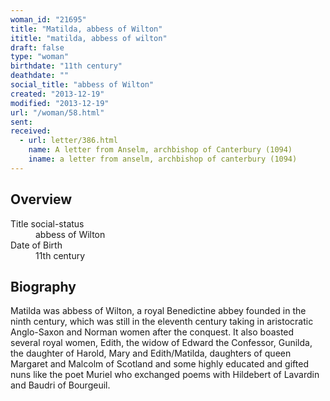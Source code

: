 ```yaml
---
woman_id: "21695"
title: "Matilda, abbess of Wilton"
ititle: "matilda, abbess of wilton"
draft: false
type: "woman"
birthdate: "11th century"
deathdate: ""
social_title: "abbess of Wilton"
created: "2013-12-19"
modified: "2013-12-19"
url: "/woman/58.html"
sent:
received:
  - url: letter/386.html
    name: A letter from Anselm, archbishop of Canterbury (1094)
    iname: a letter from anselm, archbishop of canterbury (1094)
---
```

<h2 class="mt-4">Overview</h2><dt>Title social-status</dt><dd>abbess of Wilton</dd><dt>Date of Birth</dt><dd>11th century</dd><h2 class="mt-4">Biography</h2>Matilda was abbess of Wilton, a royal Benedictine abbey founded in the ninth century, which was still in the eleventh century taking in aristocratic Anglo-Saxon and Norman women after the conquest.  It also boasted several royal women, Edith, the widow of Edward the Confessor, Gunilda, the daughter of Harold, Mary and Edith/Matilda, daughters of queen Margaret and Malcolm of Scotland and some highly educated and gifted nuns like the poet Muriel who exchanged poems with Hildebert of Lavardin and Baudri of Bourgeuil.